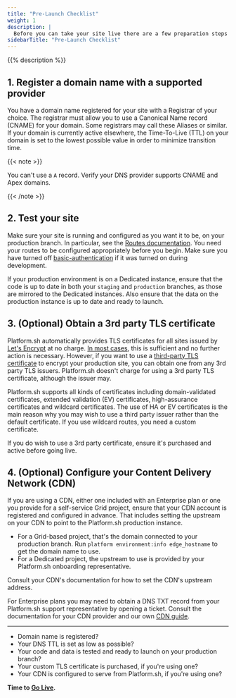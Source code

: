 ```yaml
---
title: "Pre-Launch Checklist"
weight: 1
description: |
  Before you can take your site live there are a few preparation steps to take.
sidebarTitle: "Pre-Launch Checklist"
---
```


{{% description %}}

## 1. Register a domain name with a supported provider

You have a domain name registered for your site with a Registrar of your choice.
The registrar must allow you to use a Canonical Name record (CNAME) for your domain.
Some registrars may call these Aliases or similar.
If your domain is currently active elsewhere,
the Time-To-Live (TTL) on your domain is set to the lowest possible value in order to minimize transition time.

{{< note >}}

You can't use a `A` record.
Verify your DNS provider supports CNAME and Apex domains.

{{< /note >}}

## 2. Test your site

Make sure your site is running and configured as you want it to be, on your production branch.
In particular, see the [Routes documentation](../define-routes/_index.md).
You need your routes to be configured appropriately before you begin.
Make sure you have turned off [basic-authentication](/administration/web/configure-environment.md) if it was turned on during development.

If your production environment is on a Dedicated instance,
ensure that the code is up to date in both your `staging` and `production` branches,
as those are mirrored to the Dedicated instances.
Also ensure that the data on the production instance is up to date and ready to launch.

## 3. (Optional) Obtain a 3rd party TLS certificate

Platform.sh automatically provides TLS certificates for all sites issued by [Let's Encrypt](https://letsencrypt.org/) at no charge.
[In most cases](../define-routes/https.md#limits), this is sufficient and no further action is necessary.
However, if you want to use a [third-party TLS certificate](./steps/tls.md) to encrypt your production site,
you can obtain one from any 3rd party TLS issuers.
Platform.sh doesn't charge for using a 3rd party TLS certificate, although the issuer may.

Platform.sh supports all kinds of certificates including domain-validated certificates,
extended validation (EV) certificates, high-assurance certificates and wildcard certificates.
The use of HA or EV certificates is the main reason why you may wish to use a third party issuer rather than the default certificate.
If you use wildcard routes, you need a custom certificate.

If you do wish to use a 3rd party certificate, ensure it's purchased and active before going live.

## 4. (Optional) Configure your Content Delivery Network (CDN)

If you are using a CDN, either one included with an Enterprise plan or one you provide for a self-service Grid project,
ensure that your CDN account is registered and configured in advance.
That includes setting the upstream on your CDN to point to the Platform.sh production instance.

- For a Grid-based project, that's the domain connected to your production branch.
  Run `platform environment:info edge_hostname` to get the domain name to use.
- For a Dedicated project, the upstream to use is provided by your Platform.sh onboarding representative.

Consult your CDN's documentation for how to set the CDN's upstream address.

For Enterprise plans you may need to obtain a DNS TXT record from your Platform.sh support representative by opening a ticket.
Consult the documentation for your CDN provider and our own [CDN guide](/domains/cdn/_index.md).

---

- Domain name is registered?
- Your DNS TTL is set as low as possible?
- Your code and data is tested and ready to launch on your production branch?
- Your custom TLS certificate is purchased, if you're using one?
- Your CDN is configured to serve from Platform.sh, if you're using one?

**Time to [Go Live](/domains/quick-start.md).**